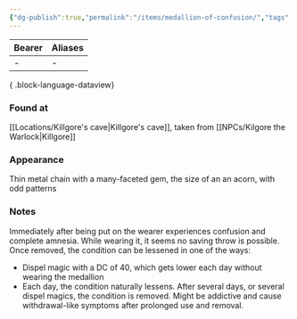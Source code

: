 ```yaml
---
{"dg-publish":true,"permalink":"/items/medallion-of-confusion/","tags":["item"],"dgShowBacklinks":true,"dgShowLocalGraph":true,"noteIcon":"item","created":"2024-01-05T18:41:36.593+01:00","updated":"2024-01-18T10:42:17.787+01:00"}
---
```


| Bearer | Aliases |
| ------ | ------- |
| \-     | \-      |

{ .block-language-dataview}
### Found at
[[Locations/Killgore's cave\|Killgore's cave]], taken from [[NPCs/Kilgore the Warlock\|Killgore]]
### Appearance
Thin metal chain with a many-faceted gem, the size of an an acorn, with odd patterns
### Notes
Immediately after being put on the wearer experiences confusion and complete amnesia. While wearing it, it seems no saving throw is possible. Once removed, the condition can be lessened in one of the ways:
- Dispel magic with a DC of 40, which gets lower each day without wearing the medallion
- Each day, the condition naturally lessens. 
After several days, or several dispel magics, the condition is removed.
Might be addictive and cause withdrawal-like symptoms after prolonged use and removal.